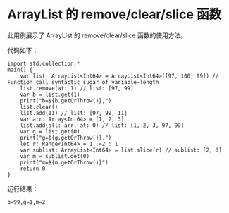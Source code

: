 # ArrayList 的 remove/clear/slice 函数

此用例展示了 ArrayList 的 remove/clear/slice 函数的使用方法。

代码如下：

<!-- verify -->

```cangjie
import std.collection.*
main() {
    var list: ArrayList<Int64> = ArrayList<Int64>([97, 100, 99]) // Function call syntactic sugar of variable-length
    list.remove(at: 1) // list: [97, 99]
    var b = list.get(1)
    print("b=${b.getOrThrow()},")
    list.clear()
    list.add(11) // list: [97, 99, 11]
    var arr: Array<Int64> = [1, 2, 3]
    list.add(all: arr, at: 0) // list: [1, 2, 3, 97, 99]
    var g = list.get(0)
    print("g=${g.getOrThrow()},")
    let r: Range<Int64> = 1..=2 : 1
    var sublist: ArrayList<Int64> = list.slice(r) // sublist: [2, 3]
    var m = sublist.get(0)
    print("m=${m.getOrThrow()}")
    return 0
}
```

运行结果：

```text
b=99,g=1,m=2
```
